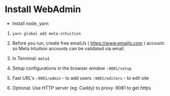 # Install WebAdmin

- Install node, yarn

1. `yarn global add meta-intuition`

2. Before you run, create free emailJs ( https://www.emailjs.com ) account: so Meta Intuition accounts can be validated via email.

2. In Terminal: `metaI`

3. Setup configurations in the browser window `:9081/setup`

3. Fast URL's
   `:9081/admin` - to add users
   `:9081/editors` - to edit site

4. Optional: Use HTTP server (eg: Caddy) to proxy :9081 to get https

